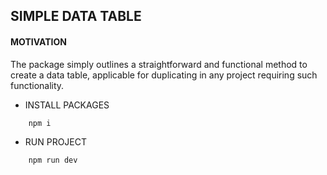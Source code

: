 ## SIMPLE DATA TABLE

#### MOTIVATION

The package simply outlines a straightforward and functional method to create a data table, applicable for duplicating in any project requiring such functionality.

- INSTALL PACKAGES

```bash
    npm i
```

- RUN PROJECT

```bash
    npm run dev
```
